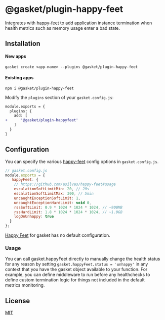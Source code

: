 # @gasket/plugin-happy-feet

Integrates with [happy-feet](https://github.com/asilvas/happy-feet#usage) to add application instance termination when health metrics such as memory usage enter a bad state.

## Installation

#### New apps

```
gasket create <app-name> --plugins @gasket/plugin-happy-feet
```

#### Existing apps

```
npm i @gasket/plugin-happy-feet
```

Modify the `plugins` section of your `gasket.config.js`:

```diff
module.exports = {
  plugins: {
    add: [
+      '@gasket/plugin-happyfeet'
    ]
  }
}
```

## Configuration

You can specify the various [happy-feet](https://github.com/asilvas/happy-feet#usage) config options in `gasket.config.js`.

```js
// gasket.config.js
module.exports = {
   happyFeet: {
    // https://github.com/asilvas/happy-feet#usage
    escalationSoftLimitMin: 20, // 20s
    escalationSoftLimitMax: 300, // 5min
    uncaughtExceptionSoftLimit: 1,
    uncaughtExceptionHardLimit: void 0,
    rssSoftLimit: 0.9 * 1024 * 1024 * 1024, // ~900MB
    rssHardLimit: 1.8 * 1024 * 1024 * 1024, // ~1.9GB
    logOnUnhappy: true
  }
};
```

[Happy Feet](https://github.com/asilvas/happy-feet#usage) for gasket has no default configuration.


### Usage
You can call gasket.happyFeet directly to manually change the health status for any reason by 
setting `gasket.happyFeet.status = 'unhappy'` in any context that you have the gasket object available to your function. 
For example, you can define middleware to run before any healthchecks to define custom termination logic for things not included in the default metrics monitoring.
## License
[MIT](./LICENSE.md)

<!-- LINKS -->
